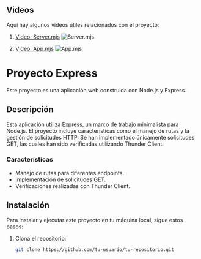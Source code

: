 ## Videos

Aquí hay algunos videos útiles relacionados con el proyecto:

1. [Video: Server.mjs](https://youtu.be/MUqTDWhzhb4)
   ![Server.mjs](https://img.youtube.com/vi/MUqTDWhzhb4/0.jpg)
   
2. [Video: App.mjs](https://youtu.be/R3uJGSiy5eE)
   ![App.mjs](https://img.youtube.com/vi/R3uJGSiy5eE/0.jpg)
   
# Proyecto Express

Este proyecto es una aplicación web construida con Node.js y Express. 

## Descripción

Esta aplicación utiliza Express, un marco de trabajo minimalista para Node.js. El proyecto incluye características como el manejo de rutas y la gestión de solicitudes HTTP. Se han implementado únicamente solicitudes GET, las cuales han sido verificadas utilizando Thunder Client.

### Características

- Manejo de rutas para diferentes endpoints.
- Implementación de solicitudes GET.
- Verificaciones realizadas con Thunder Client.

## Instalación

Para instalar y ejecutar este proyecto en tu máquina local, sigue estos pasos:

1. Clona el repositorio:
   ```bash
   git clone https://github.com/tu-usuario/tu-repositorio.git
